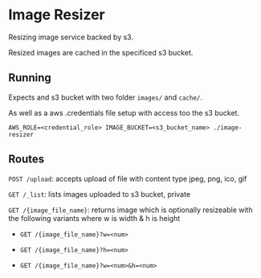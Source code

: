 # Image Resizer
Resizing image service backed by s3.

Resized images are cached in the specificed s3 bucket.

## Running
Expects and s3 bucket with two folder `images/` and `cache/`.

As well as a aws .credentials file setup with access too the s3 bucket.

```
AWS_ROLE=<credential_role> IMAGE_BUCKET=<s3_bucket_name> ./image-resizer
```

## Routes

`POST /upload`: accepts upload of file with content type jpeg, png, ico, gif

`GET /_list`: lists images uploaded to s3 bucket, private

`GET /{image_file_name}`: returns image which is optionally resizeable with the following variants where w is width & h is height

- `GET /{image_file_name}?w=<num>`

- `GET /{image_file_name}?h=<num>`

- `GET /{image_file_name}?w=<num>&h=<num>`
